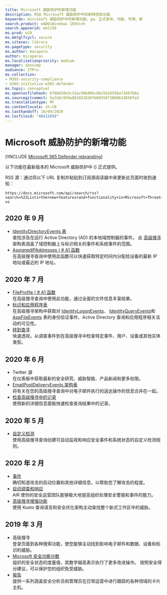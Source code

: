 ```yaml
---
title: Microsoft 威胁防护的新增功能
description: 列出 Microsoft 威胁防护中的新特性和功能
keywords: microsoft 威胁防护中的新增功能、ga、正式发布、功能、可用、新
search.product: eADQiWindows 10XVcnh
search.appverid: met150
ms.prod: w10
ms.mktglfcycl: secure
ms.sitesec: library
ms.pagetype: security
ms.author: macapara
author: mjcaparas
ms.localizationpriority: medium
manager: dansimp
audience: ITPro
ms.collection:
- M365-security-compliance
- m365-initiative-m365-defender
ms.topic: conceptual
ms.openlocfilehash: 670b020e3c15ac99b06bc8615b2693ba73497b8a
ms.sourcegitcommit: 5e1b8c959a081022826fb09358730096248507ed
ms.translationtype: MT
ms.contentlocale: zh-CN
ms.lasthandoff: 10/09/2020
ms.locfileid: "48412030"
---
```

# <a name="whats-new-in-microsoft-threat-protection"></a>Microsoft 威胁防护的新增功能

[!INCLUDE [Microsoft 365 Defender rebranding](../includes/microsoft-defender.md)]


以下功能在最新版本的 Microsoft 威胁防护中 () 正式提供。

RSS 源：通过将以下 URL 复制并粘贴到订阅源阅读器中来更新此页面时收到通知：
```http
https://docs.microsoft.com/api/search/rss?search=%22Lists+the+new+features+and+functionality+in+Microsoft+Threat+Protection%22&locale=en-us
```
## <a name="september-2020"></a>2020 年 9 月
- [IdentityDirectoryEvents 表](advanced-hunting-identitydirectoryevents-table.md) <br> 查找涉及在运行 Active Directory (AD) 的本地域控制器的事件。 此 [高级搜寻](advanced-hunting-overview.md) 架构表涵盖了域控制器上与标识相关的事件和系统事件的范围。
- [AssignedIPAddresses ( # A1 函数](advanced-hunting-assignedipaddresses-function.md) <br> 在高级搜寻查询中使用此函数可以快速获取特定时间内分配给设备的最新 IP 地址或最近的 IP 地址。

## <a name="july-2020"></a>2020 年 7 月
- [FileProfile ( # A1 函数](advanced-hunting-fileprofile-function.md) <br> 在高级搜寻查询中使用此功能，通过全面的文件信息丰富结果。
- [标识和应用程序表](advanced-hunting-schema-tables.md)<br> 在高级搜寻架构中获取对 [IdentityLogonEvents](advanced-hunting-identitylogonevents-table.md)、 [IdentityQueryEvents](advanced-hunting-identityqueryevents-table.md)和 [AppFileEvents](advanced-hunting-appfileevents-table.md) 表的身份验证事件、Active Directory 查询和应用程序相关活动的可见性。
- [转到查寻](advanced-hunting-go-hunt.md)<br> 快速透视，从调查事件到在高级搜寻中检查特定事件、用户、设备或其他实体类型。

## <a name="june-2020"></a>2020 年 6 月
- Twitter 源 <br> 在仪表板中获取最新的安全研究、威胁智能、产品新闻和更多权限。
- [EmailPostDeliveryEvents 架构表](advanced-hunting-emailpostdeliveryevents-table.md) <br> 将有关在您的高级搜寻查询中对电子邮件执行的送达操作的信息合并在一起。
- [检查高级搜寻中的记录](advanced-hunting-query-results.md#drill-down-from-query-results) <br> 使用新的详细信息面板快速检查查询结果中的记录。

## <a name="may-2020"></a>2020 年 5 月
- [自定义检测](custom-detections-overview.md) <br> 使用高级搜寻查询创建可自动监视和响应安全事件和系统状态的自定义检测规则。

## <a name="february-2020"></a>2020 年 2 月
- [事件](incidents-overview.md) <br> 确切知道攻击的启动位置和其他详细信息，以帮助您了解攻击的程度。
- [自动调查和响应](mtp-autoir.md) <br> AIR 使你的安全运营团队能够极大地提高组织处理安全警报和事件的能力。
- [高级搜寻增强功能](advanced-hunting-overview.md) <br> 使用 Kusto 查询语言和安全优化架构主动查找整个新式工作区中的威胁。

## <a name="march-2019"></a>2019 年 3 月
- 高级搜寻 <br> 登录页面到各种搜索功能，使您能够主动找到影响电子邮件和数据、设备和标识的威胁。
- [Microsoft 安全功能分数](microsoft-secure-score.md) <br> 组织的安全状态的度量值，其数字越高表示执行了更多改进操作。 按照安全得分建议，可以保护您的组织免受威胁。 
- [报告](monitoring-and-reporting.md) <br>  提供一系列涵盖安全分析员和管理员在日常运营中进行跟踪的各种领域的卡片主机。
